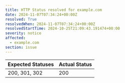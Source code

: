 ```yaml
---
title: HTTP Status resolved for example.com
date: 2024-11-07T07:34:24+00:00Z
resolved: True
resolvedWhen: 2024-11-07T07:34:24+00:00Z
resolvedStartTime: 2024-10-25T21:09:43.191474+00:00
severity: notice
affected:
  - example.com
section: issue
---
```


| Expected Statuses | Actual Status  |
|-------------------|----------------|
| 200, 301, 302 | 200 |
